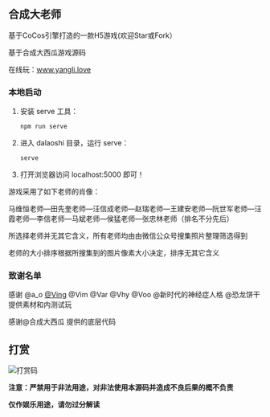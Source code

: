 ## 合成大老师

基于CoCos引擎打造的一款H5游戏(欢迎Star或Fork）

基于合成大西瓜游戏源码 

在线玩：www.yangli.love


### 本地启动

1. 安装 serve 工具：

    ```bash
    npm run serve
    ```

2. 进入 dalaoshi 目录，运行 serve：

    ```bash
    serve
    ```
   
3. 打开浏览器访问 localhost:5000 即可！



游戏采用了如下老师的肖像：

马维恒老师—田先奎老师—汪信成老师—赵瑞老师—王建安老师—阮世军老师—汪霞老师—李信老师—马斌老师—侯猛老师—张忠林老师（排名不分先后）

所选择老师并无其它含义，所有老师均由由微信公众号搜集照片整理筛选得到    

老师的大小排序根据所搜集到的图片像素大小决定，排序无其它含义

### 致谢名单

感谢 @a_o [@Ving](https://github.com/Ving-Github) @Vim @Var @Vhy @Voo  @新时代的神经症人格 @恐龙饼干 提供素材和内测试玩 

感谢@合成大西瓜 提供的底层代码

## 打赏

![打赏码](https://s3.ax1x.com/2021/01/31/yA17w9.md.png)

**注意：严禁用于非法用途，对非法使用本源码并造成不良后果的概不负责**    

**仅作娱乐用途，请勿过分解读**
